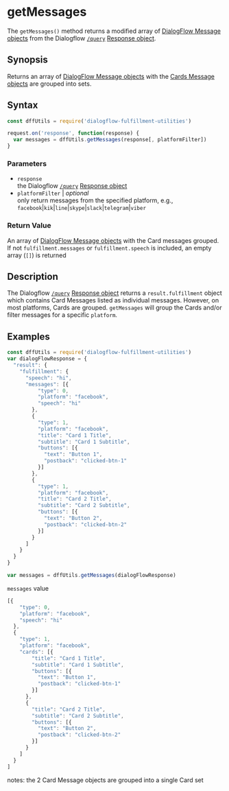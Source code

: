 # getMessages
The `getMessages()` method returns a modified array of [DialogFlow Message objects](https://dialogflow.com/docs/reference/agent/message-objects) from the Dialogflow [`/query`](https://dialogflow.com/docs/reference/agent/query#get_and_post_responses) [Response object](https://dialogflow.com/docs/reference/agent/query#get_and_post_responses).

## Synopsis
Returns an array of [DialogFlow Message objects](https://dialogflow.com/docs/reference/agent/message-objects) with the [Cards Message objects](https://dialogflow.com/docs/reference/agent/message-objects#card_message_object) are grouped into sets.

## Syntax

```js
const dffUtils = require('dialogflow-fulfillment-utilities')

request.on('response', function(response) {
  var messages = dffUtils.getMessages(response[, platformFilter])
}
```

### Parameters
- `response`<br>
   the Dialogflow [`/query`](https://dialogflow.com/docs/reference/agent/query#get_and_post_responses) [Response object](https://dialogflow.com/docs/reference/agent/query#get_and_post_responses)
- `platformFilter` | *optional*<br>
  only return messages from the specified platform, e.g., `facebook`|`kik`|`line`|`skype`|`slack`|`telegram`|`viber`


### Return Value
An array of [DialogFlow Message objects](https://dialogflow.com/docs/reference/agent/message-objects) with the Card messages grouped. If not `fulfillment.messages` or `fulfillment.speech` is included, an empty array (`[]`) is returned

## Description
The Dialogflow [`/query`](https://dialogflow.com/docs/reference/agent/query#get_and_post_responses) [Response object](https://dialogflow.com/docs/reference/agent/query#get_and_post_responses) returns a `result.fulfillment` object which contains Card Messages listed as individual messages. However, on most platforms, Cards are grouped. `getMessages` will group the Cards and/or filter messages for a specific `platform`.

## Examples
```js
const dffUtils = require('dialogflow-fulfillment-utilities')
var dialogFlowResponse = {
  "result": {
    "fulfillment": {
      "speech": "hi",
      "messages": [{
          "type": 0,
          "platform": "facebook",
          "speech": "hi"
        },
        {
          "type": 1,
          "platform": "facebook",
          "title": "Card 1 Title",
          "subtitle": "Card 1 Subtitle",
          "buttons": [{
            "text": "Button 1",
            "postback": "clicked-btn-1"
          }]
        },
        {
          "type": 1,
          "platform": "facebook",
          "title": "Card 2 Title",
          "subtitle": "Card 2 Subtitle",
          "buttons": [{
            "text": "Button 2",
            "postback": "clicked-btn-2"
          }]
        }
      ]
    }
  }
}

var messages = dffUtils.getMessages(dialogFlowResponse)
```
`messages` value

```js
[{
    "type": 0,
    "platform": "facebook",
    "speech": "hi"
  },
  {
    "type": 1,
    "platform": "facebook",
    "cards": [{
        "title": "Card 1 Title",
        "subtitle": "Card 1 Subtitle",
        "buttons": [{
          "text": "Button 1",
          "postback": "clicked-btn-1"
        }]
      },
      {
        "title": "Card 2 Title",
        "subtitle": "Card 2 Subtitle",
        "buttons": [{
          "text": "Button 2",
          "postback": "clicked-btn-2"
        }]
      }
    ]
  }
]
```
notes: the 2 Card Message objects are grouped into a single Card set
